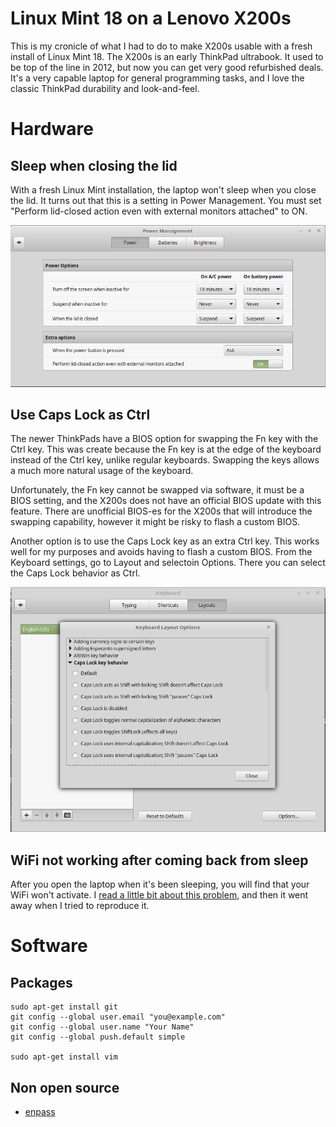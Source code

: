 # Linux Mint 18 on a Lenovo X200s

This is my cronicle of what I had to do to make X200s usable with a fresh install of Linux Mint 18.  The X200s is an early ThinkPad ultrabook.  It used to be top of the line in 2012, but now you can get very good refurbished deals.  It's a very capable laptop for general programming tasks, and I love the classic ThinkPad durability and look-and-feel.

# Hardware

## Sleep when closing the lid

With a fresh Linux Mint installation, the laptop won't sleep when you close the lid.  It turns out that this is a setting in Power Management. You must set "Perform lid-closed action even with external monitors attached" to ON.

![Lid closed action even with external monitors attached](https://raw.githubusercontent.com/cstroe/linux-mint-lenovo-X200s/master/power-management.png)

## Use Caps Lock as Ctrl

The newer ThinkPads have a BIOS option for swapping the Fn key with the Ctrl key.  This was create because the Fn key is at the edge of the keyboard instead of the Ctrl key, unlike regular keyboards.  Swapping the keys allows a much more natural usage of the keyboard.

Unfortunately, the Fn key cannot be swapped via software, it must be a BIOS setting, and the X200s does not have an official BIOS update with this feature.  There are unofficial BIOS-es for the X200s that will introduce the swapping capability, however it might be risky to flash a custom BIOS.

Another option is to use the Caps Lock key as an extra Ctrl key.  This works well for my purposes and avoids having to flash a custom BIOS.  From the Keyboard settings, go to Layout and selectoin Options.  There you can select the Caps Lock behavior as Ctrl.

![Caps as Ctrl](https://raw.githubusercontent.com/cstroe/linux-mint-lenovo-X200s/master/caps-lock-as-ctrl.png)

## WiFi not working after coming back from sleep

After you open the laptop when it's been sleeping, you will find that your WiFi won't activate.  I [read a little bit about this problem](http://askubuntu.com/questions/452826/wireless-networking-not-working-after-resume-in-ubuntu-14-04), and then it went away when I tried to reproduce it.

# Software

## Packages

    sudo apt-get install git
    git config --global user.email "you@example.com"
    git config --global user.name "Your Name"
    git config --global push.default simple

    sudo apt-get install vim

## Non open source
* [enpass](https://www.enpass.io/kb/how-to-install-on-linux/)

